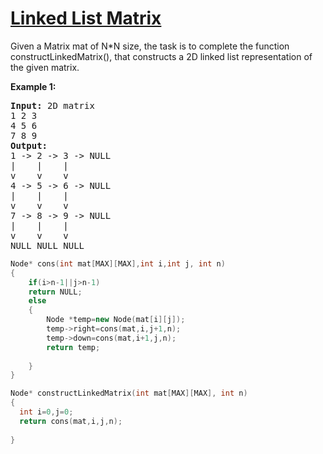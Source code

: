 # [Linked List Matrix ](https://practice.geeksforgeeks.org/problems/linked-list-matrix/1/?category[]=Linked%20List&category[]=Linked%20List&difficulty[]=0&page=1&query=category[]Linked%20Listdifficulty[]0page1category[]Linked%20List)
<p>Given a Matrix mat of N*N size, the task is to complete the function constructLinkedMatrix(), that constructs a 2D linked list representation of the given matrix.</p>

<div>
<p><strong>Example 1:</strong></p>

<pre><strong>Input: </strong><span id="example-input-1-1">2D matrix 
1 2 3
4 5 6
7 8 9</span>
<strong>Output: </strong><span id="example-output-1">
1 -> 2 -> 3 -> NULL
|    |    |
v    v    v
4 -> 5 -> 6 -> NULL
|    |    |
v    v    v
7 -> 8 -> 9 -> NULL
|    |    |
v    v    v
NULL NULL NULL
</pre>


</div>

```cpp
Node* cons(int mat[MAX][MAX],int i,int j, int n)
{
    if(i>n-1||j>n-1)
    return NULL;
    else 
    {
        Node *temp=new Node(mat[i][j]);
        temp->right=cons(mat,i,j+1,n);
        temp->down=cons(mat,i+1,j,n);
        return temp;
        
    }
}

Node* constructLinkedMatrix(int mat[MAX][MAX], int n)
{
  int i=0,j=0;
  return cons(mat,i,j,n);
 
}
